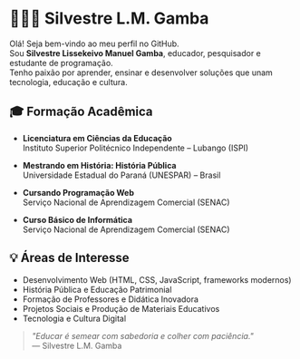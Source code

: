 # 👨🏾‍💻 Silvestre L.M. Gamba

Olá! Seja bem-vindo ao meu perfil no GitHub.  
Sou **Silvestre Lissekeivo Manuel Gamba**, educador, pesquisador e estudante de programação.  
Tenho paixão por aprender, ensinar e desenvolver soluções que unam tecnologia, educação e cultura.

## 🎓 Formação Acadêmica

- **Licenciatura em Ciências da Educação**  
  Instituto Superior Politécnico Independente – Lubango (ISPI)

- **Mestrando em História: História Pública**  
  Universidade Estadual do Paraná (UNESPAR) – Brasil

- **Cursando Programação Web**  
  Serviço Nacional de Aprendizagem Comercial (SENAC)

- **Curso Básico de Informática**  
  Serviço Nacional de Aprendizagem Comercial (SENAC)

## 💡 Áreas de Interesse

- Desenvolvimento Web (HTML, CSS, JavaScript, frameworks modernos)
- História Pública e Educação Patrimonial
- Formação de Professores e Didática Inovadora
- Projetos Sociais e Produção de Materiais Educativos
- Tecnologia e Cultura Digital

> _"Educar é semear com sabedoria e colher com paciência."_  
> — Silvestre L.M. Gamba

